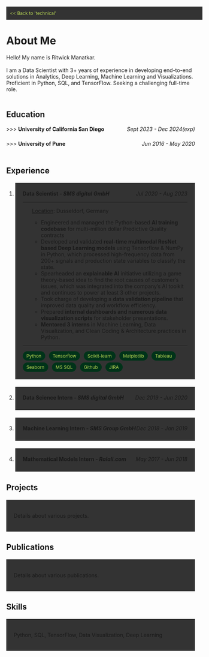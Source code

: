 <link rel="stylesheet" href="https://cdnjs.cloudflare.com/ajax/libs/font-awesome/6.0.0-beta3/css/all.min.css">

<style>
    .back-button {
        display: block;
        width: 100%;
        padding: 10px;
        background-color: #333;
        color: #bada55;
        text-align: left;
        text-decoration: none;
        font-size: 12px;
        top: -30px
    }
    
    .section {
        padding: 20px;
        margin: 20px 0;
    }

    .section:nth-child(odd) {
        background-color: #333;
    }

    .section:nth-child(even) {
        background-color: #333;
    }

    .tags {
        display: flex;
        flex-wrap: wrap;
        gap: 5px;
    }

    .course {
        background-color: #333;
        color: #bada55;
        padding: 5px 10px;
        border-radius: 3px;
        font-size: 12px;
    }

    .tag {
        background-color: #003319;
        color: #bada55;
        padding: 5px 10px;
        border-radius: 15px;
        font-size: 12px;
        margin-right: 5px;
    }

    details {
        margin-bottom: 5px;
    }
    
    summary {
        cursor: pointer;
        display: flex;
        justify-content: space-between;
    }

    .details-content {
        padding-left: 25px;
    }

    .date-range {
        margin-left: auto;
        font-style: italic;
    }
</style>

<a href="https://ritwickmanatkar.github.io/blog/technical/" class="back-button"> << Back to 
'technical'</a>

<h1>
   About Me
</h1>

Hello! My name is Ritwick Manatkar.<br><br>
I am a Data Scientist with 3+ years of experience in developing end-to-end solutions in Analytics,
Deep Learning, Machine Learning and Visualizations. Proficient in Python, SQL, and TensorFlow. 
Seeking a challenging full-time role.<br><br>

<h2>Education</h2>
<details>
    <summary>
        <span> >>> <b>University of California San Diego</b></span>
        <span class="date-range">Sept 2023 - Dec 2024(exp)</span>
    </summary>
    <hr>
    <div class="details-content">
        <p><i class="fas fa-university icon"></i>  <u>Master of Science in Data Science</u></p>
        <p><i class="fas fa-map-marker-alt icon"></i>  <u>Location</u>: San Diego, CA</p>
        <p><i class="fas fa-graduation-cap icon"></i>  <u>GPA</u>: 3.92 / 4.00</p>
        <div class="tags">
            <div class="course">Probability & Statistics</div>
            <div class="course">Data Management</div>
            <div class="course">Numeric Linear Algebra</div>
            <div class="course">Machine Learning</div>
            <div class="course">Scalable Data Systems</div>
            <div class="course">Statistical Models</div>
            <div class="course">Causal Inference</div>
            <div class="course">Fraud Analytics</div>
            <div class="course">Trustworthy Machine Learning</div>
        </div>
    </div>
    <hr>
</details>
<br>
<details>
        <summary>
            <span> >>> <b>University of Pune</b></span>
            <span class="date-range">Jun 2016 - May 2020</span>
        </summary>
        <hr>
        <div class="details-content">
            <p><i class="fas fa-university icon"></i>  <u>Bachelor of Engineering in Computer 
    Engineering</u></p>
            <p><i class="fas fa-map-marker-alt icon"></i> <u>Location</u>: Pune, India</p>
            <p><i class="fas fa-graduation-cap icon"></i> <u>GPA</u>: 3.96 / 4.00</p>
            <div class="tags">
                <div class="course">Engineering Mathematics I</div>
                <div class="course">Fundamentals of Programming Language I</div>
                <div class="course">Basic Electronics Engineering</div>
                <div class="course">Engineering Graphics I</div>
                <div class="course">Engineering Mathematics II</div>
                <div class="course">Fundamentals of Programming Language II</div>
                <div class="course">Basic Electronics Engineering</div>
                <div class="course">Basic Mechanical Engineering</div>
                <div class="course">Engineering Graphics II</div>
                <div class="course">Discrete Mathematics</div>
                <div class="course">Digital Electronic and Logic Design</div>
                <div class="course">Data Structures and Algorithms</div>
                <div class="course">Computer Organization and Architecture</div>
                <div class="course">Object Oriented Programming</div>
                <div class="course">Engineering Mathematics III</div>
                <div class="course">Computer Graphics</div>
                <div class="course">Advanced Data Structures</div>
                <div class="course">Microprocessor</div>
                <div class="course">Principles of Programming Languages</div>
                <div class="course">Theory of Computation</div>
                <div class="course">Database Management Systems</div>
                <div class="course">Software Engineering and Project Management</div>
                <div class="course">Information System and Engineering Economics</div>
                <div class="course">Computer Networks</div>
                <div class="course">Design and Analysis of Algorithms</div>
                <div class="course">Systems Programming and Operating Systems</div>
                <div class="course">Embedded System and Internet of Things</div>
                <div class="course">Software Modeling and Design</div>
                <div class="course">Web Technology</div>
                <div class="course">High Performance Computing</div>
                <div class="course">Artificial Intelligence and Robotics</div>
                <div class="course">Data Analytics</div>
                <div class="course">Data Mining and Warehousing</div>
                <div class="course">Operation Research</div>
                <div class="course">Machine Learning</div>
                <div class="course">Information and Cyber Security</div>
                <div class="course">Embedded and Real Time Operating Systems</div>
                <div class="course">Human Computer Interface</div>
            </div>
        </div>
        <hr>
    </details>
<br>
<h2>Experience</h2>
<ol>
    <li><div class="section">
            <summary>
                <span><b>Data Scientist - <i>SMS digital GmbH</i></b></span>
                <span class="date-range">Jul 2020 - Aug 2023</span>
            </summary>
            <hr>
            <div class="details-content">
                <p><i class="fas fa-map-marker-alt icon"></i>  <u>Location</u>: Dusseldorf, 
Germany</p>
                <ul>
                    <li> Engineered and managed the Python-based <strong>AI training codebase</strong> for multi-million dollar Predictive Quality contracts
                    <li> Developed and validated <strong>real-time multimodal ResNet based Deep Learning models</strong> using Tensorflow & NumPy in
Python, which processed high-frequency data from 200+ signals and production state variables to classify the state.
                    <li> Spearheaded an <strong>explainable AI</strong> initiative utilizing a game theory-based idea to find the root causes of customer’s
issues, which was integrated into the company’s AI toolkit and continues to power at least 3 other projects.
                    <li> Took charge of developing a <strong>data validation pipeline</strong> that improved data quality and workflow efficiency.
                    <li> Prepared <strong>internal dashboards and numerous data visualization scripts</strong> for stakeholder presentations.
                    <li> <strong>Mentored 3 interns</strong> in Machine Learning, Data 
Visualization, 
and Clean Coding & Architecture practices in Python.
                </ul>
            </div>
        <hr>
        <div class="tags">
                <div class="tag">Python</div>
                <div class="tag">Tensorflow</div>
                <div class="tag">Scikit-learn</div>
                <div class="tag">Matplotlib</div>
                <div class="tag">Tableau</div>
                <div class="tag">Seaborn</div>
                <div class="tag">MS SQL</div>
                <div class="tag">Github</div>
                <div class="tag">JIRA</div>
        </div>
    </div>
    </li>
    <li><div class="section">
        <details>
            <summary>
                <span><b>Data Science Intern - <i>SMS digital GmbH</i></b></span>
                <span class="date-range">Dec 2019 - Jun 2020</span>
            </summary>
            <hr>
            <div class="details-content">
                <p><i class="fas fa-map-marker-alt icon"></i>  <u>Location</u>: Dusseldorf, 
Germany</p>
                <ul>
                    <li> Created a machine learning service that <strong>forecasts</strong> 
the future demand 
for a customer’s product inventory using Statistical and Deep Learning techniques.
                    <li> Presented <strong>proof-of-concept</strong> to a USA-based customer,
resulting in a 
sale and a <strong>full-time employment</strong> offer as a student.
                    <li> Researched and implemented <strong>time series forecasting and 
analysis</strong> 
methods like ARIMA, RNN, LSTM, & FBProphet.
                </ul>
                <br>
                <div class="tags">
                    <div class="tag">Python</div>
                    <div class="tag">Tensorflow</div>
                    <div class="tag">Scikit-learn</div>
                    <div class="tag">Statsmodels</div>
                    <div class="tag">FBProphet</div>
                    <div class="tag">Matplotlib</div>
                    <div class="tag">SQL</div>
                    <div class="tag">Github</div>
                    <div class="tag">JIRA</div>
                </div>
            </div>
        </details>
    </div></li>
    <li><div class="section">
        <details>
            <summary>
                <span><b>Machine Learning Intern - <i>SMS Group GmbH</i></b></span>
                <span class="date-range">Dec 2018 - Jan 2019</span>
            </summary>
            <hr>
            <div class="details-content">
                <p><i class="fas fa-map-marker-alt icon"></i>  <u>Location</u>: Dusseldorf, 
Germany</p>
                <ul>
                    <li> Developed <strong>multivariate regression models</strong> using 
Scikit-learn in 
Python that could simulate the temperature conditions for faulty sensors inside the mold of a 
continuous casting machine.
                    <li> Achieved <strong>low error rates</strong> for the final models on 
extensive test 
sets with sizes over 3 GB.
                    <li> Integrated model as <strong>AI-based correction module</strong> 
into flagship 
product, enhancing data-driven decision-making.
                </ul>
                <br>
                <div class="tags">
                    <div class="tag">Python</div>
                    <div class="tag">Scikit-learn</div>
                    <div class="tag">Matplotlib</div>
                    <div class="tag">GitLab</div>
                    <div class="tag">JIRA</div>
                </div>
            </div>
        </details>
    </div></li>
    <li><div class="section">
        <details>
            <summary>
                <span><b>Mathematical Models Intern - <i>Ralali.com</i></b></span>
                <span class="date-range">May 2017 - Jun 2018</span>
            </summary>
            <hr>
            <div class="details-content">
                <p><i class="fas fa-map-marker-alt icon"></i>  <u>Location</u>: Jakarta, 
Indonesia</p>
                <ul>
                    <li> Formulated a <strong>mathematical model</strong> addressing the 
constraints of the 
vehicle route optimization problem.
                    <li> Researched and developed a <strong>rudimentary algorithm in 
C++</strong> for the 
presented Vehicle Routing Problem.
                    <li> Generated <strong>detailed documentation</strong> outlining my 
workflow, findings, 
and code for future use.
                </ul>
                <br>
                <div class="tags">
                    <div class="tag">C++</div>
                    <div class="tag">Microsoft Office</div>
                </div>
            </div>
        </details>
    </div></li>
</ol>


<h2>Projects</h2>
<div class="section">
    <p>Details about various projects.</p>
</div>

<h2>Publications</h2>
<div class="section">
    <p>Details about various publications.</p>
</div>

<h2>Skills</h2>
<div class="section">
    <p>Python, SQL, TensorFlow, Data Visualization, Deep Learning</p>
</div>



